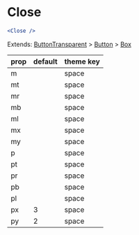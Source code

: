 # Close

```.jsx
<Close />

```



Extends: [ButtonTransparent](/components/ButtonTransparent) > [Button](/components/Button) > [Box](/components/Box)

prop | default | theme key
---|---|---
m |  | space
mt |  | space
mr |  | space
mb |  | space
ml |  | space
mx |  | space
my |  | space
p |  | space
pt |  | space
pr |  | space
pb |  | space
pl |  | space
px | 3 | space
py | 2 | space